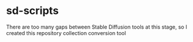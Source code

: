 # sd-scripts
There are too many gaps between Stable Diffusion tools at this stage, so I created this repository collection conversion tool
